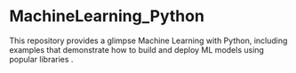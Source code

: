 # MachineLearning_Python
This repository provides a glimpse Machine Learning with Python, including examples that demonstrate how to build and deploy ML models using popular libraries .
